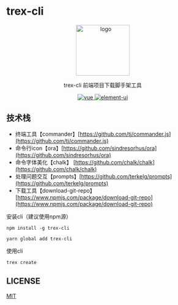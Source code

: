 # trex-cli

<p align="center">
    <img alt="logo" src="https://ae02.alicdn.com/kf/H1b089ea1a40640428e8335f20d3442c6Y.png" width="140" height="133">
</p>
<p align="center">trex-cli 前端项目下载脚手架工具</p>


<p align="center">
  <a href="https://github.com/gzg1023/trex-cli">
    <img src="https://img.shields.io/badge/前端-脚手架-blue.svg" alt="vue">
  </a>
  <a href="https://github.com/gzg1023/trex-cli">
    <img src="https://img.shields.io/badge/模版-下载-blue.svg" alt="element-ui">
  </a>
</p>


## 技术栈
- 终端工具【commander】[https://github.com/tj/commander.js](https://github.com/tj/commander.js)
- 命令行icon【ora】[https://github.com/sindresorhus/ora](https://github.com/sindresorhus/ora)
- 命令字体美化【chalk】 [https://github.com/chalk/chalk](https://github.com/chalk/chalk)
- 处理问题交互【prompts】[https://github.com/terkelg/prompts](https://github.com/terkelg/prompts)
- 下载工具【download-git-repo】[https://www.npmjs.com/package/download-git-repo](https://www.npmjs.com/package/download-git-repo)


安装cli（建议使用npm源）
```
npm install -g trex-cli 

yarn global add trex-cli

```

使用cli

```
trex create 
```


## LICENSE

[MIT](https://en.wikipedia.org/wiki/MIT_License)


